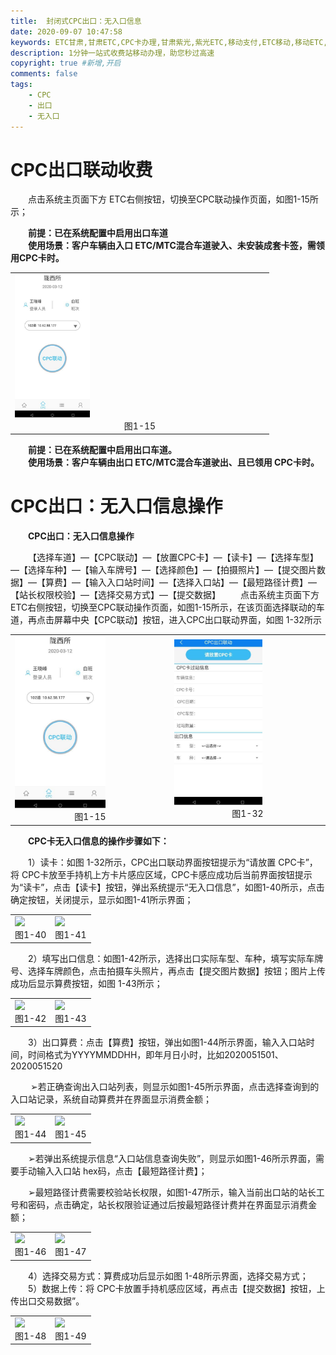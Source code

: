 ```yaml
---
title:  封闭式CPC出口：无入口信息
date: 2020-09-07 10:47:58
keywords: ETC甘肃,甘肃ETC,CPC卡办理,甘肃紫光,紫光ETC,移动支付,ETC移动,移动ETC,ETC办理，ETC手持终端,甘肃ETC办理,甘肃ETC发行,移动发行终端,手持便携式收费系统
description: 1分钟一站式收费站移动办理，助您秒过高速
copyright: true #新增,开启
comments: false
tags:
    - CPC
    - 出口
    - 无入口
---
```


# CPC出口联动收费
&emsp;&emsp;点击系统主页面下方 ETC右侧按钮，切换至CPC联动操作页面，如图1-15所示；
<div style="font-weight:bold;">&emsp;&emsp;前提：已在系统配置中启用出口车道</div>
<div style="font-weight:bold;">&emsp;&emsp;使用场景：客户车辆由入口 ETC/MTC混合车道驶入、未安装成套卡签，需领用CPC卡时。</div>
<table>
  <td><img src="/pub-images/laneCpc-1.jpg"  width="30%" /><div style="text-align:center;">图1-15</div></td>
   </table>
   
      
  <div style="font-weight:bold;">&emsp;&emsp;前提：已在系统配置中启用出口车道。</div>
  <div style="font-weight:bold;">&emsp;&emsp;使用场景：客户车辆由出口 ETC/MTC混合车道驶出、且已领用  CPC卡时。</div>
   
   # CPC出口：无入口信息操作
   <div style="font-weight:bold;">&emsp;&emsp;CPC出口：无入口信息操作</div>
   
   &emsp;&emsp;【选择车道】—【CPC联动】—【放置CPC卡】—【读卡】—【选择车型】—【选择车种】—【输入车牌号】—【选择颜色】—【拍摄照片】—【提交图片数据】—【算费】—【输入入口站时间】—【选择入口站】—【最短路径计费】—【站长权限校验】—【选择交易方式】—【提交数据】
   &emsp;&emsp;点击系统主页面下方 ETC右侧按钮，切换至CPC联动操作页面，如图1-15所示，在该页面选择联动的车道，再点击屏幕中央【CPC联动】按钮，进入CPC出口联动界面，如图 1-32所示
   
   <table>
           <td><img src="/pub-images/laneCpcExitPassengerCar-1.jpg"  width="60%" /><div style="text-align:center;">图1-15</div></td>
            <td><img src="/pub-images/laneCpcExitPassengerCar-2.jpg"  width="60%" /><div style="text-align:center;">图1-32</div></td>
          </table>
   <div style="font-weight:bold;">&emsp;&emsp;CPC卡无入口信息的操作步骤如下：</div>
   
  &emsp;&emsp;1）读卡：如图 1-32所示，CPC出口联动界面按钮提示为“请放置 CPC卡”，将 CPC卡放至手持机上方卡片感应区域，CPC卡感应成功后当前界面按钮提示为“读卡”，点击【读卡】按钮，弹出系统提示“无入口信息”，如图1-40所示，点击确定按钮，关闭提示，显示如图1-41所示界面；
<table>
           <td><img src="/pub-images/laneNoEntryInformation-1.jpg"  width="60%" /><div style="text-align:center;">图1-40</div></td>
            <td><img src="/pub-images/laneNoEntryInformation-2.jpg"  width="60%" /><div style="text-align:center;">图1-41</div></td>
          </table>
  &emsp;&emsp;2）填写出口信息：如图1-42所示，选择出口实际车型、车种，填写实际车牌号、选择车牌颜色，点击拍摄车头照片，再点击【提交图片数据】按钮；图片上传成功后显示算费按钮，如图 1-43所示；
<table>
           <td><img src="/pub-images/laneNoEntryInformation-3.jpg"  width="60%" /><div style="text-align:center;">图1-42</div></td>
            <td><img src="/pub-images/laneNoEntryInformation-4.jpg"  width="60%" /><div style="text-align:center;">图1-43</div></td>
          </table>
  &emsp;&emsp;3）出口算费：点击【算费】按钮，弹出如图1-44所示界面，输入入口站时间，时间格式为YYYYMMDDHH，即年月日小时，比如2020051501、2020051520
 
  &emsp;&emsp; ➢若正确查询出入口站列表，则显示如图1-45所示界面，点击选择查询到的入口站记录，系统自动算费并在界面显示消费金额；
<table>
           <td><img src="/pub-images/laneNoEntryInformation-5.jpg"  width="60%" /><div style="text-align:center;">图1-44</div></td>
            <td><img src="/pub-images/laneNoEntryInformation-6.jpg"  width="60%" /><div style="text-align:center;">图1-45</div></td>
          </table>
  &emsp;&emsp;➢若弹出系统提示信息“入口站信息查询失败”，则显示如图1-46所示界面，需要手动输入入口站 hex码，点击【最短路径计费】；

  &emsp;&emsp;➢最短路径计费需要校验站长权限，如图1-47所示，输入当前出口站的站长工号和密码，点击确定，站长权限验证通过后按最短路径计费并在界面显示消费金额；
<table>
           <td><img src="/pub-images/laneNoEntryInformation-7.jpg"  width="60%" /><div style="text-align:center;">图1-46</div></td>
            <td><img src="/pub-images/laneNoEntryInformation-8.jpg"  width="60%" /><div style="text-align:center;">图1-47</div></td>
          </table>
          
 &emsp;&emsp;4）选择交易方式：算费成功后显示如图 1-48所示界面，选择交易方式；
  &emsp;&emsp;5）数据上传：将 CPC卡放置手持机感应区域，再点击【提交数据】按钮，上传出口交易数据”。
<table>
           <td><img src="/pub-images/laneNoEntryInformation-9.jpg"  width="60%" /><div style="text-align:center;">图1-48</div></td>
            <td><img src="/pub-images/laneNoEntryInformation-10.jpg"  width="60%" /><div style="text-align:center;">图1-49</div></td>
          </table>
   

